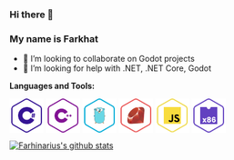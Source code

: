 ### Hi there 👋
### My name is Farkhat

- 👯 I’m looking to collaborate on Godot projects
- 🤔 I’m looking for help with .NET, .NET Core, Godot

<b>Languages and Tools:</b>
<div>
  <p>
    <img align="center" src="https://github.com/Farhinarius/Farhinarius/blob/master/Icons/csharp.svg" width="60" height="60">
    <img align="center" src="https://github.com/Farhinarius/Farhinarius/blob/master/Icons/cpp.svg" width="60" height="60">
    <img align="center" src="https://github.com/Farhinarius/Farhinarius/blob/master/Icons/go.svg" width="60" height="60">
    <img align="center" src="https://github.com/Farhinarius/Farhinarius/blob/master/Icons/ruby.svg" width="60" height="60">
    <img align="center" src="https://github.com/Farhinarius/Farhinarius/blob/master/Icons/javascript.svg" width="60" height="60">
    <img align="center" src="https://github.com/Farhinarius/Farhinarius/blob/master/Icons/x86-64-assembly.svg" width="60" height="60">
  </p>
</div>

[![Farhinarius's github stats](https://github-readme-stats.vercel.app/api?username=farhinarius&count_private=true&show_icons=true&theme=vue&hide=stars,issues)](https://github.com/anuraghazra/github-readme-stats)


<!--- [![Top Langs](https://github-readme-stats.vercel.app/api/top-langs/?username=farhinarius&hide=c%2B%2B,ShaderLab,Qmake,HLSL,GLSL,NSIS)](https://github.com/anuraghazra/github-readme-stats)<br> -->
